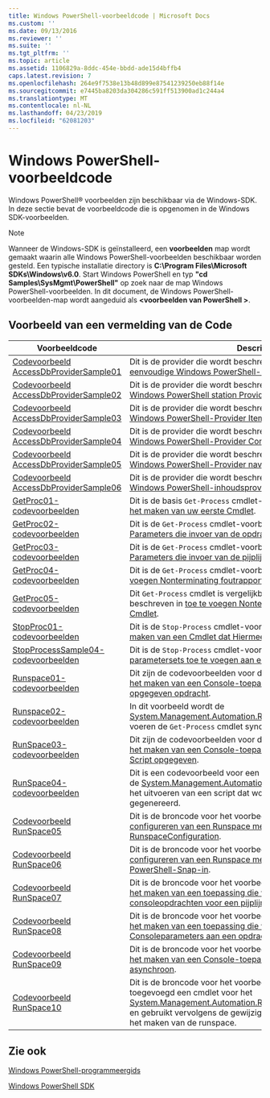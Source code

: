 ```yaml
---
title: Windows PowerShell-voorbeeldcode | Microsoft Docs
ms.custom: ''
ms.date: 09/13/2016
ms.reviewer: ''
ms.suite: ''
ms.tgt_pltfrm: ''
ms.topic: article
ms.assetid: 1106829a-8ddc-454e-bbdd-ade15d4bffb4
caps.latest.revision: 7
ms.openlocfilehash: 264e9f7538e13b48d899e87541239250eb88f14e
ms.sourcegitcommit: e7445ba8203da304286c591ff513900ad1c244a4
ms.translationtype: MT
ms.contentlocale: nl-NL
ms.lasthandoff: 04/23/2019
ms.locfileid: "62081203"
---
```

# <a name="windows-powershell-sample-code"></a>Windows PowerShell-voorbeeldcode

Windows PowerShell® voorbeelden zijn beschikbaar via de Windows-SDK. In deze sectie bevat de voorbeeldcode die is opgenomen in de Windows SDK-voorbeelden.

> [!NOTE]
> Wanneer de Windows-SDK is geïnstalleerd, een **voorbeelden** map wordt gemaakt waarin alle Windows PowerShell-voorbeelden beschikbaar worden gesteld. Een typische installatie directory is **C:\Program Files\Microsoft SDKs\Windows\v6.0**. Start Windows PowerShell en typ **"cd Samples\SysMgmt\PowerShell"** op zoek naar de map Windows PowerShell-voorbeelden. In dit document, de Windows PowerShell-voorbeelden-map wordt aangeduid als  **\<voorbeelden van PowerShell >**.

## <a name="sample-code-listing"></a>Voorbeeld van een vermelding van de Code

|Voorbeeldcode|Description|
|-----------------|-----------------|
|[Codevoorbeeld AccessDbProviderSample01](./accessdbprovidersample01-code-sample.md)|Dit is de provider die wordt beschreven in [het maken van een eenvoudige Windows PowerShell-Provider](./creating-a-basic-windows-powershell-provider.md).|
|[Codevoorbeeld AccessDbProviderSample02](./accessdbprovidersample02-code-sample.md)|Dit is de provider die wordt beschreven in [het maken van een Windows PowerShell station Provider](./creating-a-windows-powershell-drive-provider.md).|
|[Codevoorbeeld AccessDbProviderSample03](./accessdbprovidersample03-code-sample.md)|Dit is de provider die wordt beschreven in [het maken van een Windows PowerShell-Provider Item](./creating-a-windows-powershell-item-provider.md).|
|[Codevoorbeeld AccessDbProviderSample04](./accessdbprovidersample04-code-sample.md)|Dit is de provider die wordt beschreven in [het maken van een Windows PowerShell-Provider Container](./creating-a-windows-powershell-container-provider.md).|
|[Codevoorbeeld AccessDbProviderSample05](./accessdbprovidersample05-code-sample.md)|Dit is de provider die wordt beschreven in [het maken van een Windows PowerShell-Provider navigatie](./creating-a-windows-powershell-navigation-provider.md).|
|[Codevoorbeeld AccessDbProviderSample06](./accessdbprovidersample06-code-sample.md)|Dit is de provider die wordt beschreven in [het maken van een Windows PowerShell-inhoudsprovider](./creating-a-windows-powershell-content-provider.md).|
|[GetProc01-codevoorbeelden](./getproc01-code-samples.md)|Dit is de basis `Get-Process` cmdlet-voorbeeld wordt beschreven in [het maken van uw eerste Cmdlet](../cmdlet/creating-a-cmdlet-without-parameters.md).|
|[GetProc02-codevoorbeelden](./getproc02-code-samples.md)|Dit is de `Get-Process` cmdlet-voorbeeld wordt beschreven in [Parameters die invoer van de opdrachtregel proces toe te voegen](../cmdlet/adding-parameters-that-process-command-line-input.md).|
|[GetProc03-codevoorbeelden](./getproc03-code-samples.md)|Dit is de `Get-Process` cmdlet-voorbeeld wordt beschreven in [Parameters die invoer van de pijplijn proces toe te voegen](../cmdlet/adding-parameters-that-process-pipeline-input.md).|
|[GetProc04-codevoorbeelden](./getproc04-code-samples.md)|Dit is de `Get-Process` cmdlet-voorbeeld wordt beschreven in [toe te voegen Nonterminating foutrapportage aan uw Cmdlet](../cmdlet/adding-non-terminating-error-reporting-to-your-cmdlet.md).|
|[GetProc05-codevoorbeelden](./getproc05-code-samples.md)|Dit `Get-Process` cmdlet is vergelijkbaar met de cmdlet die wordt beschreven in [toe te voegen Nonterminating foutrapportage aan uw Cmdlet](../cmdlet/adding-non-terminating-error-reporting-to-your-cmdlet.md).|
|[StopProc01-codevoorbeelden](./stopproc01-code-samples.md)|Dit is de `Stop-Process` cmdlet-voorbeeld wordt beschreven in [maken van een Cmdlet dat Hiermee wijzigt u het systeem](../cmdlet/creating-a-cmdlet-that-modifies-the-system.md).|
|[StopProcessSample04-codevoorbeelden](./stopprocesssample04-code-samples.md)|Dit is de `Stop-Process` cmdlet-voorbeeld wordt beschreven in [parametersets toe te voegen aan een Cmdlet](../cmdlet/adding-parameter-sets-to-a-cmdlet.md).|
|[Runspace01-codevoorbeelden](./runspace01-code-samples.md)|Dit zijn de codevoorbeelden voor de runspace die zijn beschreven [het maken van een Console-toepassing die wordt uitgevoerd een opgegeven opdracht](http://msdn.microsoft.com/en-us/793a6570-a072-4799-840b-172f28ce620e).|
|[Runspace02-codevoorbeelden](./runspace02-code-samples.md)|In dit voorbeeld wordt de [System.Management.Automation.Runspaceinvoke](/dotnet/api/System.Management.Automation.RunspaceInvoke) klasse om uit te voeren de `Get-Process` cmdlet synchroon.|
|[RunSpace03-codevoorbeelden](./runspace03-code-samples.md)|Dit zijn de codevoorbeelden voor de runspace die zijn beschreven [het maken van een Console-toepassing die wordt uitgevoerd een Script opgegeven](http://msdn.microsoft.com/en-us/a93e6006-36db-4bcc-b9da-c5bebf4ffd68).|
|[RunSpace04-codevoorbeelden](./runspace04-code-samples.md)|Dit is een codevoorbeeld voor een runspace die gebruikmaakt van de [System.Management.Automation.Runspaceinvoke](/dotnet/api/System.Management.Automation.RunspaceInvoke) klasse voor het uitvoeren van een script dat wordt een afsluitende fout gegenereerd.|
|[Codevoorbeeld RunSpace05](./runspace05-code-sample.md)|Dit is de broncode voor het voorbeeld Runspace05 beschreven in [configureren van een Runspace met behulp van RunspaceConfiguration](http://msdn.microsoft.com/en-us/42681d19-2d05-4975-befd-afb1990e79b2).|
|[Codevoorbeeld RunSpace06](./runspace06-code-sample.md)|Dit is de broncode voor het voorbeeld Runspace06 beschreven in [configureren van een Runspace met behulp van een Windows PowerShell-Snap-in](http://msdn.microsoft.com/en-us/a7289ee8-9732-49ee-91c7-d533e9538b83).|
|[Codevoorbeeld RunSpace07](./runspace07-code-sample.md)|Dit is de broncode voor het voorbeeld Runspace07 beschreven in [het maken van een toepassing die wordt toegevoegd consoleopdrachten voor een pijplijn](http://msdn.microsoft.com/en-us/01eb7808-e97b-4905-80be-9e2fa38c262e).|
|[Codevoorbeeld RunSpace08](./runspace08-code-sample.md)|Dit is de broncode voor het voorbeeld Runspace08 beschreven in [het maken van een toepassing die wordt toegevoegd Consoleparameters aan een opdracht](http://msdn.microsoft.com/en-us/848b2b46-60f1-4a86-b448-cfc7c0cccfba).|
|[Codevoorbeeld RunSpace09](./runspace09-code-sample.md)|Dit is de broncode voor het voorbeeld Runspace09 beschreven in [het maken van een Console-toepassing die roept een pijplijn asynchroon](http://msdn.microsoft.com/en-us/198c1c94-2a06-457e-93ce-c0d910618e47).|
|[Codevoorbeeld RunSpace10](./runspace10-code-sample.md)|Dit is de broncode voor het voorbeeld Runspace10, die wordt toegevoegd een cmdlet voor het [System.Management.Automation.Runspaces.Runspaceconfiguration](/dotnet/api/System.Management.Automation.Runspaces.RunspaceConfiguration) en gebruikt vervolgens de gewijzigde configuratie-informatie voor het maken van de runspace.|

## <a name="see-also"></a>Zie ook

[Windows PowerShell-programmeergids](./windows-powershell-programmer-s-guide.md)

[Windows PowerShell SDK](../windows-powershell-reference.md)